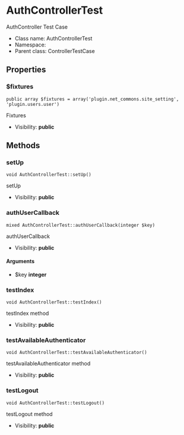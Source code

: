AuthControllerTest
===============

AuthController Test Case




* Class name: AuthControllerTest
* Namespace: 
* Parent class: ControllerTestCase





Properties
----------


### $fixtures

    public array $fixtures = array('plugin.net_commons.site_setting', 'plugin.users.user')

Fixtures



* Visibility: **public**


Methods
-------


### setUp

    void AuthControllerTest::setUp()

setUp



* Visibility: **public**




### authUserCallback

    mixed AuthControllerTest::authUserCallback(integer $key)

authUserCallback



* Visibility: **public**


#### Arguments
* $key **integer**



### testIndex

    void AuthControllerTest::testIndex()

testIndex method



* Visibility: **public**




### testAvailableAuthenticator

    void AuthControllerTest::testAvailableAuthenticator()

testAvailableAuthenticator method



* Visibility: **public**




### testLogout

    void AuthControllerTest::testLogout()

testLogout method



* Visibility: **public**



